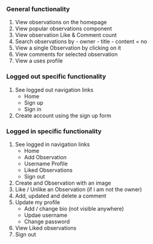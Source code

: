 
### General functionality
1.  View observations on the homepage
1.  View popular observations component
1.  View observation Like & Comment count
1.  Search observations by
        -   owner
        -   title
        -   content = no
1.  View a single Observation by clicking on it
1.  View comments for selected observation
1.  View a uses profile

### Logged out specific functionality
1.  See logged out navigation links
    -   Home
    -   Sign up
    -   Sign in
1.  Create account using the sign up form

### Logged in specific functionality
1.  See logged in navigation links
    -   Home
    -   Add Observation
    -   Username Profile
    -   Liked Observations
    -   Sign out
1.  Create and Observation with an image
1.  Like / Unlike an Observation (if i am not the owner)
1.  Add, updated and delete a comment
1.  Update my profile
    -   Add / change bio (not visible anywhere)
    -   Updae username
    -   Change password
1.  View Liked observations
1.  Sign out